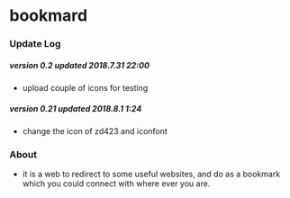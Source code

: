 # bookmard

### Update Log

##### version 0.2 updated 2018.7.31 22:00 
- upload couple of icons for testing

##### version 0.21 updated 2018.8.1 1:24
- change the icon of zd423 and iconfont
### About
- it is a web to redirect to some useful websites, and do as a bookmark which you could connect with where ever you are.
